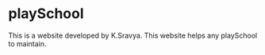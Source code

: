 # playSchool
This is a website developed by K.Sravya. This website helps any playSchool to maintain.

